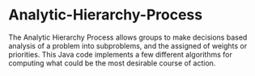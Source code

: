 # Analytic-Hierarchy-Process

The Analytic Hierarchy Process allows groups to make decisions based analysis of a problem into subproblems,
and the assigned of weights or priorities. This Java code implements a few different algorithms for
computing what could be the most desirable course of action.
